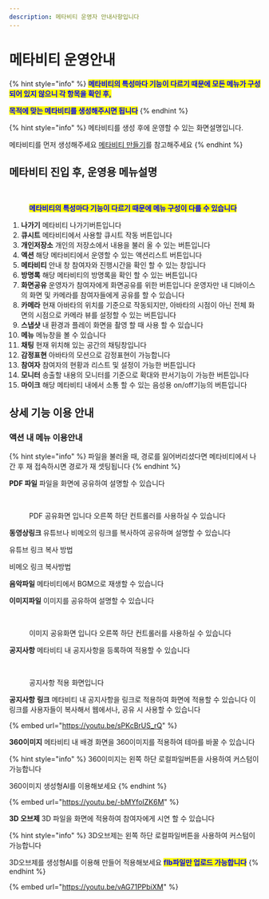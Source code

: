 ```yaml
---
description: 메타비티 운영자 안내사항입니다
---
```


# 메타비티 운영안내



{% hint style="info" %}
<mark style="color:blue;">**메타비티의 특성마다 기능이 다르기 때문에 모든 메뉴가 구성되어 있지 않으니 각 항목을 확인 후,**</mark>&#x20;

<mark style="color:blue;">**목적에 맞는 메타비티를 생성해주시면 됩니다**</mark>&#x20;
{% endhint %}

{% hint style="info" %}
메타비티를 생성 후에 운영할 수 있는 화면설명입니다.

메타비티를 먼저 생성해주세요 [메타비티 만들기](undefined/)를 참고해주세요
{% endhint %}

## 메타비티 진입 후, 운영용 메뉴설명

<figure><img src="../../../.gitbook/assets/스크린샷-2023-11-23-오후-12.29.58 (1).png" alt=""><figcaption><p><mark style="color:blue;"><strong>메타비티의 특성마다 기능이 다르기 때문에 메뉴 구성이 다를 수 있습니다</strong></mark></p></figcaption></figure>

1. **나가기** 메타비티 나가기버튼입니다
2. **큐시트** 메타비티에서 사용할 큐시트 작동 버튼입니다&#x20;
3. **개인저장소** 개인의 저장소에서 내용을 불러 올 수 있는 버튼입니다&#x20;
4. **액션** 해당 메타비티에서 운영할 수 있는 액션리스트 버튼입니다
5. **메타비티** 안내 창 참여자와 진행시간을 확인 할 수 있는 창입니다&#x20;
6. **방명록** 해당 메타비티의 방명록을 확인 할 수 있는 버튼입니다
7. **화면공유** 운영자가 참여자에게 화면공유를 위한 버튼입니다 운영자만 내 디바이스의 화면 및 카메라를 참여자들에게 공유를 할 수 있습니다&#x20;
8. **카메라** 현재 아바타의 위치를 기준으로 작동되지만, 아바타의 시점이 아닌 전체 화면의 시점으로 카메라 뷰를 설정할 수 있는 버튼입니다
9. **스냅샷** 내 환경과 플레이 화면을 촬영 할 때 사용 할 수 있습니다
10. **메뉴** 메뉴창을 볼 수 있습니다
11. **채팅** 현재 위치해 있는 공간의 채팅창입니다
12. **감정표현** 아바타의 모션으로 감정표현이 가능합니다
13. **참여자** 참여자의 현황과 리스트 및 설정이 가능한 버튼입니다&#x20;
14. **모니터** 송출할 내용의 모니터를 기준으로 확대와 판서기능이 가능한 버튼입니다&#x20;
15. **마이크** 해당 메타비티 내에서 소통 할 수 있는 음성용 on/off기능의 버튼입니다&#x20;

## 상세 기능 이용 안내&#x20;

### **액션 내 메뉴 이용안내**&#x20;

{% hint style="info" %}
파일을 불러올 때, 경로를 잃어버리셨다면 메타비티에서 나간 후 재 접속하시면 경로가 재 셋팅됩니다
{% endhint %}

**PDF 파일** 파일을 화면에 공유하여 설명할 수 있습니다&#x20;

<figure><img src="../../../.gitbook/assets/스크린샷 2023-11-23 오후 3.03.57.png" alt=""><figcaption><p>PDF 공유화면 입니다 오른쪽 하단 컨트롤러를 사용하실 수 있습니다</p></figcaption></figure>

**동영상링크** 유튜브나 비메오의 링크를 복사하여 공유하며 설명할 수 있습니다&#x20;

유튜브 링크 복사 방법&#x20;

비메오 링크 복사방법&#x20;

**음악파일** 메타비티에서 BGM으로 재생할 수 있습니다

**이미지파일** 이미지를 공유하여 설명할 수 있습니다&#x20;

<figure><img src="../../../.gitbook/assets/스크린샷 2023-11-23 오후 2.55.53.png" alt=""><figcaption><p>이미지 공유화면 입니다 오른쪽 하단 컨트롤러를 사용하실 수 있습니다</p></figcaption></figure>

**공지사항** 메타비티 내 공지사항을 등록하여 적용할 수 있습니다&#x20;

<figure><img src="../../../.gitbook/assets/스크린샷 2023-11-23 오후 3.09.20.png" alt=""><figcaption><p>공지사항 적용 화면입니다</p></figcaption></figure>

**공지사항** **링크** 메타비티 내 공지사항을 링크로 적용하여 화면에 적용할 수 있습니다  이 링크를 사용자들이 복사해서  웹에서나, 공유 시 사용할 수 있습니다&#x20;

{% embed url="https://youtu.be/sPKcBrUS_rQ" %}

**360이미지** 메타비티 내 배경 화면을 360이미지를 적용하여 테마를 바꿀 수 있습니다&#x20;

{% hint style="info" %}
360이미지는 왼쪽 하단 로컬파일버튼을 사용하여 커스텀이 가능합니다

360이미지 생성형AI를 이용해보세요&#x20;
{% endhint %}

{% embed url="https://youtu.be/-bMYfoIZK6M" %}

**3D 오브제** 3D 파일을 화면에 적용하여 참여자에게 시연 할 수 있습니다

{% hint style="info" %}
3D오브제는 왼쪽 하단 로컬파일버튼을 사용하여 커스텀이 가능합니다

3D오브제를 생성형AI를 이용해 만들어 적용해보세요 <mark style="color:blue;">**flb파일만 업로드 가능합니다**</mark>
{% endhint %}

{% embed url="https://youtu.be/vAG71PPbiXM" %}
